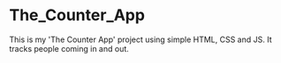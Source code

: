 # The_Counter_App
This is my 'The Counter App' project using simple HTML, CSS and JS. It tracks people coming in and out. 
